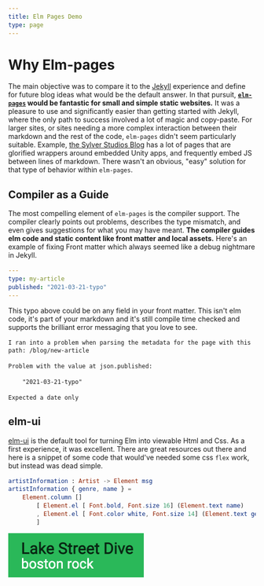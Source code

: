```yaml
---
title: Elm Pages Demo
type: page
---
```


# Why Elm-pages

The main objective was to compare it to the [Jekyll](https://jekyllrb.com/docs/github-pages/) experience and define for future blog ideas what would be the default answer. In that pursuit, **[`elm-pages`](https://github.com/dillonkearns/elm-pages) would be fantastic for small and simple static websites.** It was a pleasure to use and significantly easier than getting started with Jekyll, where the only path to success involved a lot of magic and copy-paste. For larger sites, or sites needing a more complex interaction between their markdown and the rest of the code, `elm-pages` didn't seem particularly suitable. Example, [the Sylver Studios Blog](https://sylverstudios.dev/) has a lot of pages that are glorified wrappers around embedded Unity apps, and frequently embed JS between lines of markdown. There wasn't an obvious, "easy" solution for that type of behavior within `elm-pages`.

## Compiler as a Guide

The most compelling element of `elm-pages` is the compiler support. The compiler clearly points out problems, describes the type mismatch, and even gives suggestions for what you may have meant. **The compiler guides elm code and static content like front matter and local assets.** Here's an example of fixing Front matter which always seemed like a debug nightmare in Jekyll.

```YAML
---
type: my-article
published: "2021-03-21-typo"
---
```

This typo above could be on any field in your front matter. This isn't elm code, it's part of your markdown and it's still compile time checked and supports the brilliant error messaging that you love to see.

```
I ran into a problem when parsing the metadata for the page with this path: /blog/new-article

Problem with the value at json.published:

    "2021-03-21-typo"

Expected a date only
```

## elm-ui
[elm-ui](https://github.com/mdgriffith/elm-ui) is the default tool for turning Elm into viewable Html and Css. As a first experience, it was excellent. There are great resources out there and here is a snippet of some code that would've needed some css `flex` work, but instead was dead simple.

```elm
artistInformation : Artist -> Element msg
artistInformation { genre, name } =
    Element.column []
        [ Element.el [ Font.bold, Font.size 16] (Element.text name)
        , Element.el [ Font.color white, Font.size 14] (Element.text genre)
        ]
```
![Function Call Tree](images/artist-info-text.png)